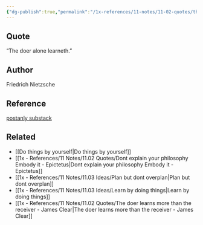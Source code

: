 ```yaml
---
{"dg-publish":true,"permalink":"/1x-references/11-notes/11-02-quotes/the-doer-alone-learneth-friedrich-nietzsche/","title":"The doer alone learneth. - Friedrich Nietzsche","created":"2024-11-26T15:50:47.514+03:00","updated":"2024-12-03T22:30:54.304+03:00"}
---
```



## Quote
“The doer alone learneth.” 

## Author
Friedrich Nietzsche

## Reference
[postanly substack](https://postanly.substack.com/p/50-habits-of-lifelong-learners-the)

## Related
- [[Do things by yourself\|Do things by yourself]]
- [[1x - References/11 Notes/11.02 Quotes/Dont explain your philosophy Embody it - Epictetus\|Dont explain your philosophy Embody it - Epictetus]]
- [[1x - References/11 Notes/11.03 Ideas/Plan but dont overplan\|Plan but dont overplan]]
- [[1x - References/11 Notes/11.03 Ideas/Learn by doing things\|Learn by doing things]]
- [[1x - References/11 Notes/11.02 Quotes/The doer learns more than the receiver - James Clear\|The doer learns more than the receiver - James Clear]]